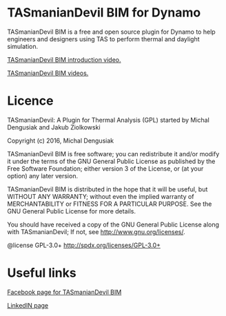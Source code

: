 TASmanianDevil BIM for Dynamo
========================================
TASmanianDevil BIM is a free and open source plugin for Dynamo to help engineers and designers using TAS to perform thermal and daylight simulation.

[TASmanianDevil BIM introduction video.](https://youtu.be/Y6bUv8GEwXU)

[TASmanianDevil BIM videos.](https://www.youtube.com/playlist?list=PLoHg9rXwbHvzEEoRiCwfKTUYzuL14ZtNq)

Licence
========================================
TASmanianDevil: A Plugin for Thermal Analysis (GPL) started by Michal Dengusiak and Jakub Ziolkowski
 
Copyright (c) 2016, Michal Dengusiak

TASmanianDevil BIM is free software; you can redistribute it and/or modify it under the terms of the GNU General Public License as published by the Free Software Foundation; either version 3 of the License, or (at your option) any later version. 
 
TASmanianDevil BIM is distributed in the hope that it will be useful, but WITHOUT ANY WARRANTY; without even the implied warranty of MERCHANTABILITY or FITNESS FOR A PARTICULAR PURPOSE. See the GNU General Public License for more details.
 
You should have received a copy of the GNU General Public License along with TASmanianDevil; If not, see <http://www.gnu.org/licenses/>.
 
@license GPL-3.0+ <http://spdx.org/licenses/GPL-3.0+>

Useful links
========================================
[Facebook page for TASmanianDevil BIM](https://www.facebook.com/TASmanianDevilBIM)

[LinkedIN page ](https://www.linkedin.com/groups/3346567)
